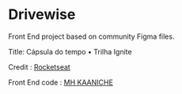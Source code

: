 # Drivewise
Front End project based on community Figma files. 

Title: Cápsula do tempo • Trilha Ignite

Credit :  [Rocketseat](https://www.figma.com/@rocketseat)

Front End code : [MH KAANICHE](https://github.com/MHKAANICHE)
